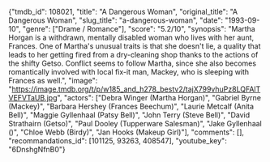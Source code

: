 {"tmdb_id": 108021, "title": "A Dangerous Woman", "original_title": "A Dangerous Woman", "slug_title": "a-dangerous-woman", "date": "1993-09-10", "genre": ["Drame / Romance"], "score": "5.2/10", "synopsis": "Martha Horgan is a withdrawn, mentally disabled woman who lives with her aunt, Frances. One of Martha's unusual traits is that she doesn't lie, a quality that leads to her getting fired from a dry-cleaning shop thanks to the actions of the shifty Getso. Conflict seems to follow Martha, since she also becomes romantically involved with local fix-it man, Mackey, who is sleeping with Frances as well.", "image": "https://image.tmdb.org/t/p/w185_and_h278_bestv2/tajX799vhuPz8LQFAlTVEFVTaUB.jpg", "actors": ["Debra Winger (Martha Horgan)", "Gabriel Byrne (Mackey)", "Barbara Hershey (Frances Beechum)", "Laurie Metcalf (Anita Bell)", "Maggie Gyllenhaal (Patsy Bell)", "John Terry (Steve Bell)", "David Strathairn (Getso)", "Paul Dooley (Tupperware Salesman)", "Jake Gyllenhaal ()", "Chloe Webb (Birdy)", "Jan Hooks (Makeup Girl)"], "comments": [], "recommandations_id": [101125, 93263, 408547], "youtube_key": "6DnshgNfnB0"}